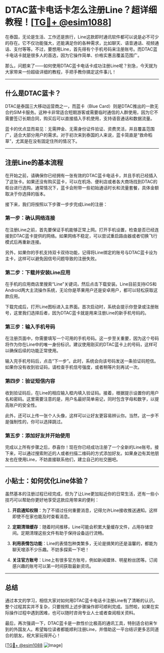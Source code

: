 # DTAC蓝卡电话卡怎么注册Line？超详细教程！[[TG💪+ @esim1088](https://t.me/s/esim1088)]

在泰国，无论是生活、工作还是旅行，Line这款即时通讯软件都可以说是必不可少的存在。它不仅功能强大，还能满足你的各种需求，比如聊天、语音通话、视频通话、支付等等。不过，要想用Line，首先得有个手机号码来注册账号。而DTAC蓝卡电话卡就是很多人的首选，因为它操作简单、价格实惠且覆盖范围广。

那么，问题来了——如何使用DTAC蓝卡电话卡成功注册Line呢？别急，今天就为大家带来一份超级详细的教程，手把手教你搞定这件事儿！

---

## 什么是DTAC蓝卡？

DTAC是泰国三大移动运营商之一，而蓝卡（Blue Card）则是DTAC推出的一款无合约SIM卡服务。这种卡非常适合短期游客或需要临时通信的人群使用，因为它不需要签订长期合同，购买后可以直接插入手机使用，支持语音通话和数据流量。

蓝卡的优点显而易见：无需押金、无需身份证件验证、资费灵活，并且覆盖范围广，适合大部分用户的需求。对于初次来到泰国的人来说，蓝卡简直是“救命稻草”，尤其是在没有固定住所的情况下。

---

## 注册Line的基本流程

在开始之前，请确保你已经拥有一张有效的DTAC蓝卡电话卡，并且手机已经插入了这张卡。如果还没有购买蓝卡，可以在机场、便利店或者各大商场找到DTAC的柜台进行选购。通常情况下，蓝卡会附带一些初始通话时长和流量套餐，具体金额取决于你选择的版本。

接下来，我们将按照以下步骤一步步完成Line的注册：

### 第一步：确认网络连接

在注册Line之前，首先要保证手机能够正常上网。打开手机设置，检查是否已经连接到DTAC蓝卡提供的网络。如果网络不稳定，可以尝试重启路由器或者切换飞行模式后再重新连接。

另外，如果你的手机支持双卡双待功能，记得将Line绑定的账号与DTAC蓝卡设为主卡，这样可以避免因信号问题导致的注册失败。

### 第二步：下载并安装Line应用

在手机的应用商店里搜索“Line”关键词，然后点击下载安装。Line目前支持iOS和Android两大主流操作系统，无论你是苹果用户还是安卓用户，都可以轻松获取这款应用。

下载完成后，打开Line图标进入主界面。首次启动时，系统会提示你登录或注册账号，这里我们选择后者，因为DTAC蓝卡就是用来注册Line的新手机号码的。

### 第三步：输入手机号码

在注册页面中，你需要填写一个可用的手机号码。这一步至关重要，因为这个号码将作为你在Line中的唯一身份标识。建议使用刚买的DTAC蓝卡上的号码，这样可以确保后续的功能正常使用。

输入完手机号码后，点击“下一步”。此时，系统会向该号码发送一条验证码短信。如果你没有收到验证码，请检查手机信号强度，或者稍等片刻再试一次。

### 第四步：验证短信内容

收到验证码后，在Line的相应输入框内填入验证码。接着，根据提示设置你的用户名和密码。这里需要注意的是，用户名最好简单易记，同时包含字母和数字，以提高账户的安全性。

此外，还可以上传一张个人头像，这样可以让好友更容易辨认你。当然，这一步不是强制性的，你可以选择跳过。

### 第五步：添加好友并开始使用

完成以上所有步骤之后，恭喜你！现在你已经成功注册了一个全新的Line账号。接下来，可以通过搜索附近的人或者扫描二维码的方式添加好友。如果身边有其他朋友也在使用Line，不妨直接联系他们，建立自己的社交圈吧。

---

## 小贴士：如何优化Line体验？

虽然基本的注册过程已经完成，但为了让Line更加贴近你的日常生活，还有一些小技巧可以帮助你更好地享受这款应用带来的便利：

1. **开启通知权限**：为了不错过任何重要消息，记得允许Line接收推送通知。这样即使不在家也能及时查看消息。
   
2. **定期清理缓存**：随着时间推移，Line可能会积累大量缓存文件，占用存储空间。定期清理这些文件有助于保持设备运行流畅。

3. **利用表情包功能**：Line的表情包种类繁多，无论是搞笑的还是温馨的，都能为聊天增添不少乐趣。不妨多探索一下吧！

4. **关注官方账号**：Line上有很多官方账号，例如新闻媒体、明星粉丝团等。订阅感兴趣的账号可以第一时间获取最新资讯。

---

## 总结

通过本文的学习，相信大家对如何用DTAC蓝卡电话卡注册Line有了清晰的认识。整个过程其实并不复杂，只要按照上述步骤操作即可顺利完成。当然啦，如果在实际操作过程中遇到困难，也可以随时咨询专业人士或者查阅相关资料。

最后，再次强调一下，DTAC蓝卡是一款性价比极高的通讯工具，特别适合初来乍到的外国友人。希望每位读者都能顺利注册Line，并借助这一平台结识更多志同道合的朋友。祝大家玩得开心！

[[TG💪+ @esim1088](https://t.me/s/esim1088) ![Image](https://i.postimg.cc/4NQfJmqS/Snipaste-2025-05-13-00-14-12.png)]